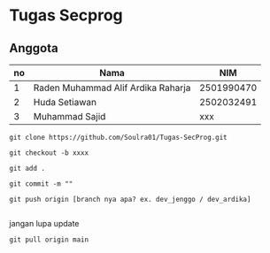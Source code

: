 # Tugas Secprog

## Anggota
|no|Nama|NIM|
|--|----|---|
|1|Raden Muhammad Alif Ardika Raharja|2501990470|
|2|Huda Setiawan|2502032491|
|3|Muhammad Sajid|xxx|

```
git clone https://github.com/Soulra01/Tugas-SecProg.git

git checkout -b xxxx

git add .

git commit -m ""

git push origin [branch nya apa? ex. dev_jenggo / dev_ardika]


```

jangan lupa update
```
git pull origin main
```